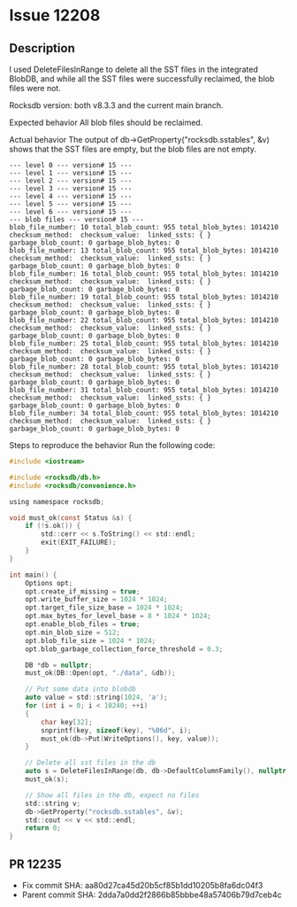 # Issue 12208

## Description
I used DeleteFilesInRange to delete all the SST files in the integrated BlobDB,
and while all the SST files were successfully reclaimed, the blob files were not.

Rocksdb version: both v8.3.3 and the current main branch.

Expected behavior
All blob files should be reclaimed.

Actual behavior
The output of db->GetProperty("rocksdb.sstables", &v) shows that the SST files are empty, but the blob files are not empty.
```
--- level 0 --- version# 15 ---
--- level 1 --- version# 15 ---
--- level 2 --- version# 15 ---
--- level 3 --- version# 15 ---
--- level 4 --- version# 15 ---
--- level 5 --- version# 15 ---
--- level 6 --- version# 15 ---
--- blob files --- version# 15 ---
blob_file_number: 10 total_blob_count: 955 total_blob_bytes: 1014210 checksum_method:  checksum_value:  linked_ssts: { } garbage_blob_count: 0 garbage_blob_bytes: 0
blob_file_number: 13 total_blob_count: 955 total_blob_bytes: 1014210 checksum_method:  checksum_value:  linked_ssts: { } garbage_blob_count: 0 garbage_blob_bytes: 0
blob_file_number: 16 total_blob_count: 955 total_blob_bytes: 1014210 checksum_method:  checksum_value:  linked_ssts: { } garbage_blob_count: 0 garbage_blob_bytes: 0
blob_file_number: 19 total_blob_count: 955 total_blob_bytes: 1014210 checksum_method:  checksum_value:  linked_ssts: { } garbage_blob_count: 0 garbage_blob_bytes: 0
blob_file_number: 22 total_blob_count: 955 total_blob_bytes: 1014210 checksum_method:  checksum_value:  linked_ssts: { } garbage_blob_count: 0 garbage_blob_bytes: 0
blob_file_number: 25 total_blob_count: 955 total_blob_bytes: 1014210 checksum_method:  checksum_value:  linked_ssts: { } garbage_blob_count: 0 garbage_blob_bytes: 0
blob_file_number: 28 total_blob_count: 955 total_blob_bytes: 1014210 checksum_method:  checksum_value:  linked_ssts: { } garbage_blob_count: 0 garbage_blob_bytes: 0
blob_file_number: 31 total_blob_count: 955 total_blob_bytes: 1014210 checksum_method:  checksum_value:  linked_ssts: { } garbage_blob_count: 0 garbage_blob_bytes: 0
blob_file_number: 34 total_blob_count: 955 total_blob_bytes: 1014210 checksum_method:  checksum_value:  linked_ssts: { } garbage_blob_count: 0 garbage_blob_bytes: 0
```
Steps to reproduce the behavior
Run the following code:
```c
#include <iostream>

#include <rocksdb/db.h>
#include <rocksdb/convenience.h>

using namespace rocksdb;

void must_ok(const Status &s) {
    if (!s.ok()) {
        std::cerr << s.ToString() << std::endl;
        exit(EXIT_FAILURE);
    }
}

int main() {
    Options opt;
    opt.create_if_missing = true;
    opt.write_buffer_size = 1024 * 1024;
    opt.target_file_size_base = 1024 * 1024;
    opt.max_bytes_for_level_base = 8 * 1024 * 1024;
    opt.enable_blob_files = true;
    opt.min_blob_size = 512;
    opt.blob_file_size = 1024 * 1024;
    opt.blob_garbage_collection_force_threshold = 0.3;

    DB *db = nullptr;
    must_ok(DB::Open(opt, "./data", &db));

    // Put some data into blobdb
    auto value = std::string(1024, 'a');
    for (int i = 0; i < 10240; ++i)
    {
        char key[32];
        snprintf(key, sizeof(key), "%06d", i);
        must_ok(db->Put(WriteOptions(), key, value));
    }

    // Delete all sst files in the db
    auto s = DeleteFilesInRange(db, db->DefaultColumnFamily(), nullptr, nullptr, true);
    must_ok(s);

    // Show all files in the db, expect no files
    std::string v;
    db->GetProperty("rocksdb.sstables", &v);
    std::cout << v << std::endl;
    return 0;
}
```
## PR 12235
- Fix commit SHA: aa80d27ca45d20b5cf85b1dd10205b8fa6dc04f3
- Parent commit SHA: 2dda7a0dd2f2866b85bbbe48a57406b79d7ceb4c